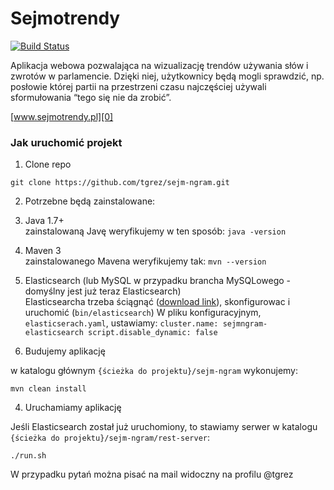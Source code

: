 # Sejmotrendy
[![Build Status](https://travis-ci.org/tgrez/sejm-ngram.png?branch=master)](https://travis-ci.org/tgrez/sejm-ngram)

Aplikacja webowa pozwalająca na wizualizację trendów używania słów i zwrotów w parlamencie. Dzięki niej, użytkownicy będą mogli sprawdzić, np. posłowie której partii na przestrzeni czasu najczęściej używali sformułowania “tego się nie da zrobić”.

[www.sejmotrendy.pl][0]

### Jak uruchomić projekt

1. Clone repo

  ```git clone https://github.com/tgrez/sejm-ngram.git```

2. Potrzebne będą zainstalowane:
  1. Java 1.7+ <br>
    zainstalowaną Javę weryfikujemy w ten sposób:
    ```java -version```
  2. Maven 3 <br>
  zainstalowanego Mavena weryfikujemy tak:
    ```mvn --version```
  3. Elasticsearch (lub MySQL w przypadku brancha MySQLowego - domyślny jest już teraz Elasticsearch)<br>
  Elasticsearcha trzeba ściągnąć ([download link][1]), skonfigurowac i uruchomić (```bin/elasticsearch```)
	W pliku konfiguracyjnym, ```elasticserach.yaml```, ustawiamy:
	```
	cluster.name: sejmngram-elasticsearch
	script.disable_dynamic: false
	```

3. Budujemy aplikację

  w katalogu głównym ```{ścieżka do projektu}/sejm-ngram``` wykonujemy:
  ```
  mvn clean install
  ```

4. Uruchamiamy aplikację

  Jeśli Elasticsearch został już uruchomiony, to stawiamy serwer w katalogu ```{ścieżka do projektu}/sejm-ngram/rest-server```:
  ```
  ./run.sh
  ```

W przypadku pytań można pisać na mail widoczny na profilu @tgrez

[0]: http://www.sejmotrendy.pl
[1]: https://www.elastic.co/downloads/elasticsearch

